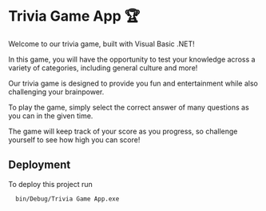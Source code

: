 # Trivia Game App 🏆

Welcome to our trivia game, built with Visual Basic .NET! 

In this game, you will have the opportunity to test your knowledge across a variety of categories, including general culture and more! 

Our trivia game is designed to provide you fun and entertainment while also challenging your brainpower. 

To play the game, simply select the correct answer of many questions as you can in the given time. 

The game will keep track of your score as you progress, so challenge yourself to see how high you can score!


## Deployment

To deploy this project run

```bash
  bin/Debug/Trivia Game App.exe
```


